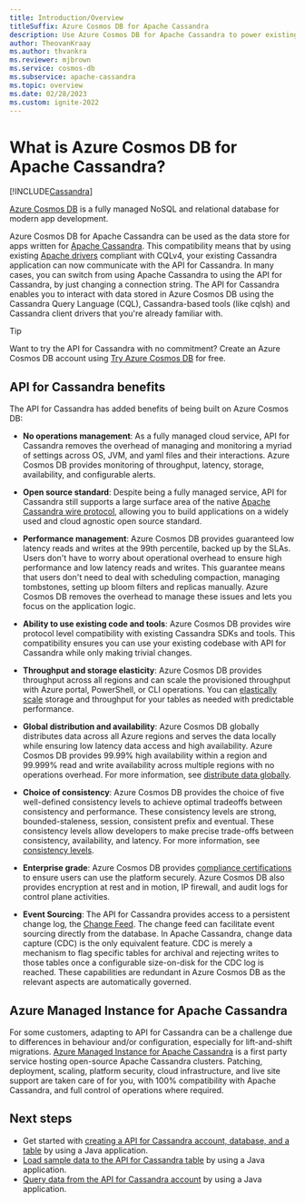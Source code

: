 ```yaml
---
title: Introduction/Overview
titleSuffix: Azure Cosmos DB for Apache Cassandra
description: Use Azure Cosmos DB for Apache Cassandra to power existing and new applications with Cassandra drivers and CQL.
author: TheovanKraay
ms.author: thvankra
ms.reviewer: mjbrown
ms.service: cosmos-db
ms.subservice: apache-cassandra
ms.topic: overview
ms.date: 02/28/2023
ms.custom: ignite-2022
---
```


# What is Azure Cosmos DB for Apache Cassandra?

[!INCLUDE[Cassandra](../includes/appliesto-cassandra.md)]

[Azure Cosmos DB](../introduction.md) is a fully managed NoSQL and relational database for modern app development.

Azure Cosmos DB for Apache Cassandra can be used as the data store for apps written for [Apache Cassandra](https://cassandra.apache.org). This compatibility means that by using existing [Apache drivers](https://cassandra.apache.org/doc/latest/cassandra/getting_started/drivers.html?highlight=driver) compliant with CQLv4, your existing Cassandra application can now communicate with the API for Cassandra. In many cases, you can switch from using Apache Cassandra to using the API for Cassandra, by just changing a connection string. The API for Cassandra enables you to interact with data stored in Azure Cosmos DB using the Cassandra Query Language (CQL), Cassandra-based tools (like cqlsh) and Cassandra client drivers that you're already familiar with.

> [!TIP]
> Want to try the API for Cassandra with no commitment? Create an Azure Cosmos DB account using [Try Azure Cosmos DB](../try-free.md) for free.

## API for Cassandra benefits

The API for Cassandra has added benefits of being built on Azure Cosmos DB:

- **No operations management**: As a fully managed cloud service, API for Cassandra removes the overhead of managing and monitoring a myriad of settings across OS, JVM, and yaml files and their interactions. Azure Cosmos DB provides monitoring of throughput, latency, storage, availability, and configurable alerts.

- **Open source standard**: Despite being a fully managed service, API for Cassandra still supports a large surface area of the native [Apache Cassandra wire protocol](support.md), allowing you to build applications on a widely used and cloud agnostic open source standard.

- **Performance management**: Azure Cosmos DB provides guaranteed low latency reads and writes at the 99th percentile, backed up by the SLAs. Users don't have to worry about operational overhead to ensure high performance and low latency reads and writes. This guarantee means that users don't need to deal with scheduling compaction, managing tombstones, setting up bloom filters and replicas manually. Azure Cosmos DB removes the overhead to manage these issues and lets you focus on the application logic.

- **Ability to use existing code and tools**: Azure Cosmos DB provides wire protocol level compatibility with existing Cassandra SDKs and tools. This compatibility ensures you can use your existing codebase with API for Cassandra while only making trivial changes.

- **Throughput and storage elasticity**: Azure Cosmos DB provides throughput across all regions and can scale the provisioned throughput with Azure portal, PowerShell, or CLI operations. You can [elastically scale](scale-account-throughput.md) storage and throughput for your tables as needed with predictable performance.

- **Global distribution and availability**: Azure Cosmos DB globally distributes data across all Azure regions and serves the data locally while ensuring low latency data access and high availability. Azure Cosmos DB provides 99.99% high availability within a region and 99.999% read and write availability across multiple regions with no operations overhead. For more information, see [distribute data globally](../distribute-data-globally.md).

- **Choice of consistency**: Azure Cosmos DB provides the choice of five well-defined consistency levels to achieve optimal tradeoffs between consistency and performance. These consistency levels are strong, bounded-staleness, session, consistent prefix and eventual. These consistency levels allow developers to make precise trade-offs between consistency, availability, and latency. For more information, see [consistency levels](../consistency-levels.md).

- **Enterprise grade**: Azure Cosmos DB provides [compliance certifications](https://www.microsoft.com/trustcenter) to ensure users can use the platform securely. Azure Cosmos DB also provides encryption at rest and in motion, IP firewall, and audit logs for control plane activities.

- **Event Sourcing**: The API for Cassandra provides access to a persistent change log, the [Change Feed](change-feed.md). The change feed can facilitate event sourcing directly from the database. In Apache Cassandra, change data capture (CDC) is the only equivalent feature. CDC is merely a mechanism to flag specific tables for archival and rejecting writes to those tables once a configurable size-on-disk for the CDC log is reached. These capabilities are redundant in Azure Cosmos DB as the relevant aspects are automatically governed.


## Azure Managed Instance for Apache Cassandra

For some customers, adapting to API for Cassandra can be a challenge due to differences in behaviour and/or configuration, especially for lift-and-shift migrations. [Azure Managed Instance for Apache Cassandra](../../managed-instance-apache-cassandra/introduction.md) is a first party service hosting open-source Apache Cassandra clusters. Patching, deployment, scaling, platform security, cloud infrastructure, and live site support are taken care of for you, with 100% compatibility with Apache Cassandra, and full control of operations where required. 

## Next steps

- Get started with [creating a API for Cassandra account, database, and a table](create-account-java.md) by using a Java application.
- [Load sample data to the API for Cassandra table](load-data-table.md) by using a Java application.
- [Query data from the API for Cassandra account](query-data.md) by using a Java application.
